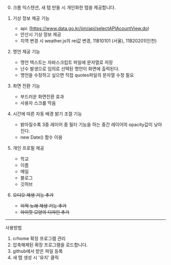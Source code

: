 0. 크롬 익스텐션, 새 탭 만들 시 개인화한 탭을 제공합니다.

1. 기상 정보 제공 기능

   - api: [https://www.data.go.kr/iim/api/selectAPIAcountView.do)
   - 안산시 기상 정보 제공
   - 지역 변경 시 weather.js의 rei값 변경, 11B10101 (서울), 11B20201(인천)

2. 명언 제공 기능
   - 명언 텍스트는 자바스크립트 파일에 문자열로 저장
   - 난수 발생으로 임의로 선택된 명언이 화면에 출력된다.
   - 명언을 수정하고 싶으면 직접 quotes파일의 문자열 수정 필요
   
3. 화면 전환 기능

   - 부드러운 화면전환 효과
   - 사용자 스크롤 막음

4. 시간에 따른 자동 배경 밝기 조절 기능

   - 밝아질수록 3중 레이어 중 필터 기능을 하는 중간 레이어의 opacity값이 낮아진다.
   - new Date() 함수 이용

5. 개인 프로필 제공

   - 학교
   - 이름
   - 메일
   - 블로그
   - 깃허브

6. <del>오디오 재생 기능 추가</del>
   - <del>이적 노래 재생 기능 추가</del>
   - <del>아이팟 모양의 디자인 추가 </del>


---

사용방법

1. crhome 확장 프로그램 관리 
2. 압축해제된 확장 프로그램을 로드합니다.
3. github에서 받은 파일 등록 
4. 새 탭 생성 시 '유지' 클릭
